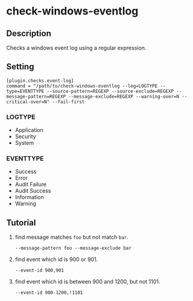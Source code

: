 # check-windows-eventlog

## Description

Checks a windows event log using a regular expression.

## Setting

```
[plugin.checks.event-log]
command = "/path/to/check-windows-eventlog --log=LOGTYPE --type=EVENTTYPE --source-pattern=REGEXP --source-exclude=REGEXP --message-pattern=REGEXP --message-exclude=REGEXP --warning-over=N --critical-over=N" --fail-first
```

### LOGTYPE

* Application
* Security
* System

### EVENTTYPE

* Success
* Error
* Audit Failure
* Audit Success
* Information
* Warning

## Tutorial

1. find message matches `foo` but not match `bar`.

    ```
    --message-pattern foo --message-exclude bar
    ```

2. find event which id is 900 or 901.

    ```
    --event-id 900,901
    ```

3. find event which id is between 900 and 1200, but not 1101.

    ```
    --event-id 900-1200,!1101
    ```
